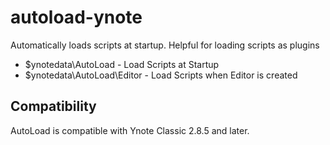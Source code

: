 autoload-ynote
==============

Automatically loads scripts at startup. Helpful for loading scripts as plugins

 - $ynotedata\AutoLoad - Load Scripts at Startup
 - $ynotedata\AutoLoad\Editor - Load Scripts when Editor is created

Compatibility
---

AutoLoad is compatible with Ynote Classic 2.8.5 and later.

